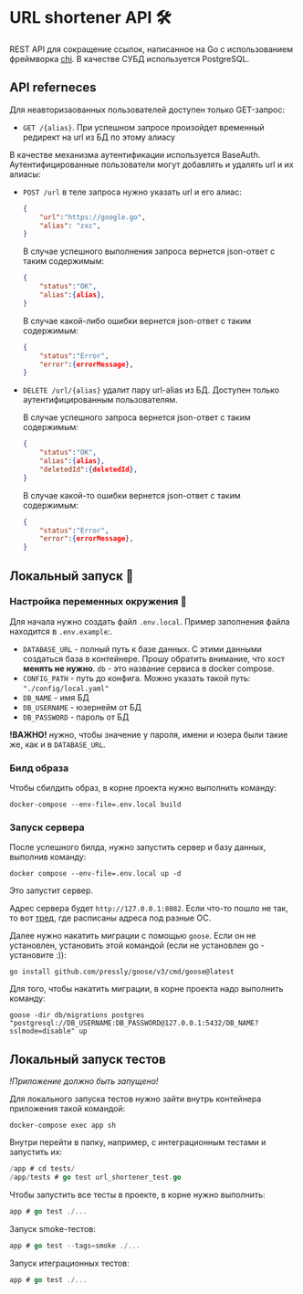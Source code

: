 # URL shortener API 🛠
REST API для сокращение ссылок, написанное на Go с использованием фреймворка [chi](https://github.com/go-chi/chi). В качестве СУБД используется PostgreSQL.

## API referneces

Для неавторизаованных пользователей доступен только GET-запрос:

- `GET /{alias}`. При успешном запросе произойдет временный редирект на url из БД по этому алиасу

В качестве механизма аутентификации используется BaseAuth.
Аутентифицированные пользователи могут добавлять и удалять url и их алиасы:

- `POST /url` в теле запроса нужно указать url и его алиас:

    ```json
    {
        "url":"https://google.go",
        "alias": "zxc",
    }
    ```
    В случае успешного выполнения запроса вернется json-ответ с таким содержимым:

    ```json
    {
        "status":"OK",
        "alias":{alias},
    }
    ```
    В случае какой-либо ошибки вернется json-ответ с таким содержимым:
    ```json
    {
        "status":"Error",
        "error":{errorMessage},
    }
    ```

- `DELETE /url/{alias}` удалит пару url-alias из БД. Доступен только аутентифицированным пользователям.

    В случае успешного запроса вернется json-ответ с таким содержимым:
    ```json
    {
        "status":"OK",
        "alias":{alias},
        "deletedId":{deletedId},
    }
    ```

    В случае какой-то ошибки вернется json-ответ с таким содержимым:
    ```json
    {
        "status":"Error",
        "error":{errorMessage},
    }
    ```

## Локальный запуск 🎩

### Настройка переменных окружения 🌱
Для начала нужно создать файл `.env.local`. Пример заполнения файла находится в `.env.example`:. 
- `DATABASE_URL` - полный путь к базе данных. С этими данными создаться база в контейнере. Прошу обратить внимание, что хост **менять не нужно**. `db` - это название сервиса в docker compose.
- `CONFIG_PATH` - путь до конфига. Можно указать такой путь: `"./config/local.yaml"`
- `DB_NAME` - имя БД
- `DB_USERNAME` - юзернейм от БД
- `DB_PASSWORD` - пароль от БД 

**!ВАЖНО!** нужно, чтобы значение у пароля, имени и юзера были такие же, как и в `DATABASE_URL`.

### Билд образа

Чтобы сбилдить образ, в корне проекта нужно выполнить команду:
```shell
docker-compose --env-file=.env.local build
```

### Запуск сервера
После успешного билда, нужно запустить сервер и базу данных, выполнив команду:
```shell
docker compose --env-file=.env.local up -d
```
Это запустит сервер.

Адрес сервера будет `http://127.0.0.1:8082`. Если что-то пошло не так, то вот [тред](https://stackoverflow.com/questions/62002249/docker-container-sending-request-to-http), где расписаны адреса под разные ОС.

Далее нужно накатить миграции с помощью `goose`. Если он не установлен, установить этой командой (если не установлен go - установите :)):

```shell
go install github.com/pressly/goose/v3/cmd/goose@latest
```

Для того, чтобы накатить миграции, в корне проекта надо выполнить команду:

```shell
goose -dir db/migrations postgres "postgresql://DB_USERNAME:DB_PASSWORD@127.0.0.1:5432/DB_NAME?sslmode=disable" up
```

## Локальный запуск тестов 

*!Приложение должно быть запущено!*

Для локального запуска тестов нужно зайти внутрь контейнера приложения такой командой:

```shell
docker-compose exec app sh
```

Внутри перейти в папку, например, с интеграционным тестами и запустить их:
```go
/app # cd tests/
/app/tests # go test url_shortener_test.go
```

Чтобы запустить все тесты в проекте, в корне нужно выполнить:

```go
app # go test ./...
```

Запуск smoke-тестов:

```go
app # go test --tags=smoke ./...
```

Запуск итеграционных тестов:

```go
app # go test ./...
```